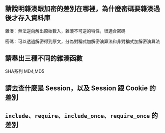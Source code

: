 ## 請說明雜湊跟加密的差別在哪裡，為什麼密碼要雜湊過後才存入資料庫
雜湊：無法逆向解出原始數入，雜湊不可逆的特性，很適合密碼

密碼：可以透過解密得到原文，分為對稱式加解密演算法和非對稱式加解密演算法

## 請舉出三種不同的雜湊函數
SHA系列 MD4,MD5

## 請去查什麼是 Session，以及 Session 跟 Cookie 的差別


##  `include`、`require`、`include_once`、`require_once` 的差別
